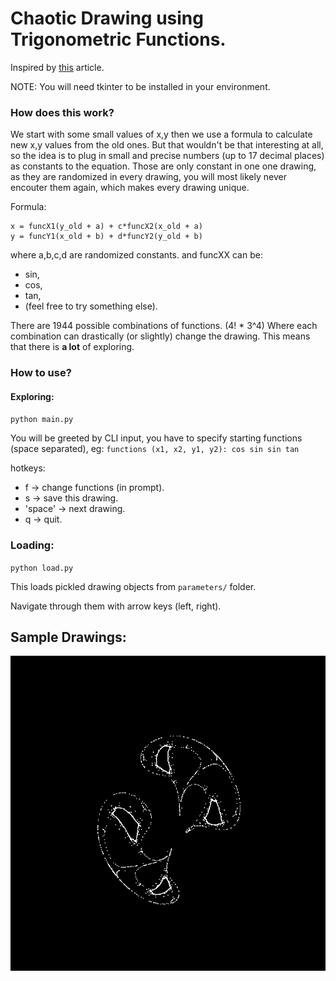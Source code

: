 # Chaotic Drawing using Trigonometric Functions.

Inspired by [this](http://www.artsnova.com/latoocarfian-chaotic-function-tutorial.html) article.

NOTE: You will need tkinter to be installed in your environment.

### How does this work?
We start with some small values of x,y then we use a formula to calculate new x,y values from the old ones. But that wouldn't be that interesting at all, so the idea is to plug in small and precise numbers (up to 17 decimal places) as constants to the equation. Those are only constant in one one drawing, as they are randomized in every drawing, you will most likely never encouter them again, which makes every drawing unique.

Formula:

    x = funcX1(y_old + a) + c*funcX2(x_old + a)
    y = funcY1(x_old + b) + d*funcY2(y_old + b)
where a,b,c,d are randomized constants.
and funcXX can be:
 * sin,
 * cos,
 * tan,
 * (feel free to try something else).


There are 1944 possible combinations of functions. (4! * 3^4)
Where each combination can drastically (or slightly) change the drawing. This means that there is <b>a lot</b> of exploring.


### How to use?
 
#### Exploring:

`python main.py`

You will be greeted by CLI input, you have to specify starting functions (space separated), eg:
`functions (x1, x2, y1, y2): cos sin sin tan`

hotkeys:
* f -> change functions (in prompt).
* s -> save this drawing.
* 'space' -> next drawing.
* q -> quit.
  
### Loading:

`python load.py`

This loads pickled drawing objects from `parameters/` folder.

Navigate through them with arrow keys (left, right).


## Sample Drawings:
![sin cos sin cos 0](/images/sin-cos-sin-cos0.png)